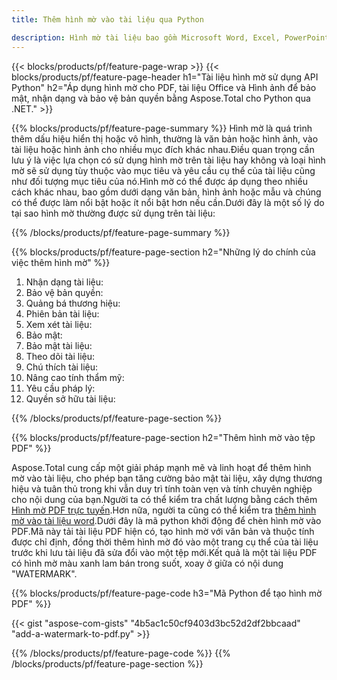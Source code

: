 ```yaml
---
title: Thêm hình mờ vào tài liệu qua Python

description: Hình mờ tài liệu bao gồm Microsoft Word, Excel, PowerPoint, PDF và Hình ảnh thông qua ứng dụng Python của bạn.Thêm hình mờ văn bản hoặc hình ảnh miễn phí trực tuyến thông qua ứng dụng.
---
```


{{< blocks/products/pf/feature-page-wrap >}}
{{< blocks/products/pf/feature-page-header h1="Tài liệu hình mờ sử dụng API Python" h2="Áp dụng hình mờ cho PDF, tài liệu Office và Hình ảnh để bảo mật, nhận dạng và bảo vệ bản quyền bằng Aspose.Total cho Python qua .NET." >}}

{{% blocks/products/pf/feature-page-summary %}}
Hình mờ là quá trình thêm dấu hiệu hiển thị hoặc vô hình, thường là văn bản hoặc hình ảnh, vào tài liệu hoặc hình ảnh cho nhiều mục đích khác nhau.Điều quan trọng cần lưu ý là việc lựa chọn có sử dụng hình mờ trên tài liệu hay không và loại hình mờ sẽ sử dụng tùy thuộc vào mục tiêu và yêu cầu cụ thể của tài liệu cũng như đối tượng mục tiêu của nó.Hình mờ có thể được áp dụng theo nhiều cách khác nhau, bao gồm dưới dạng văn bản, hình ảnh hoặc mẫu và chúng có thể được làm nổi bật hoặc ít nổi bật hơn nếu cần.Dưới đây là một số lý do tại sao hình mờ thường được sử dụng trên tài liệu:

{{% /blocks/products/pf/feature-page-summary  %}}

{{% blocks/products/pf/feature-page-section  h2="Những lý do chính của việc thêm hình mờ" %}}

1. Nhận dạng tài liệu:
1. Bảo vệ bản quyền:
1. Quảng bá thương hiệu:
1. Phiên bản tài liệu:
1. Xem xét tài liệu:
1. Bảo mật:
1. Bảo mật tài liệu:
1. Theo dõi tài liệu:
1. Chú thích tài liệu:
1. Nâng cao tính thẩm mỹ:
1. Yêu cầu pháp lý:
1. Quyền sở hữu tài liệu:

{{% /blocks/products/pf/feature-page-section %}}

{{% blocks/products/pf/feature-page-section  h2="Thêm hình mờ vào tệp PDF" %}}

Aspose.Total cung cấp một giải pháp mạnh mẽ và linh hoạt để thêm hình mờ vào tài liệu, cho phép bạn tăng cường bảo mật tài liệu, xây dựng thương hiệu và tuân thủ trong khi vẫn duy trì tính toàn vẹn và tính chuyên nghiệp cho nội dung của bạn.Người ta có thể kiểm tra chất lượng bằng cách thêm [Hình mờ PDF trực tuyến](https://products.aspose.com/total/python-net/watermark/pdf/).Hơn nữa, người ta cũng có thể kiểm tra [thêm hình mờ vào tài liệu word](https://products.aspose.com/total/python-net/watermark/word/).Dưới đây là mã python khởi động để chèn hình mờ vào PDF.Mã này tải tài liệu PDF hiện có, tạo hình mờ với văn bản và thuộc tính được chỉ định, đồng thời thêm hình mờ đó vào một trang cụ thể của tài liệu trước khi lưu tài liệu đã sửa đổi vào một tệp mới.Kết quả là một tài liệu PDF có hình mờ màu xanh lam bán trong suốt, xoay ở giữa có nội dung "WATERMARK".

{{% blocks/products/pf/feature-page-code h3="Mã Python để tạo hình mờ PDF" %}}

{{< gist "aspose-com-gists" "4b5ac1c50cf9403d3bc52d2df2bbcaad" "add-a-watermark-to-pdf.py" >}}

{{% /blocks/products/pf/feature-page-code  %}}
{{% /blocks/products/pf/feature-page-section %}}